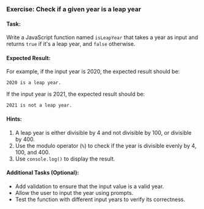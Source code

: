 ### Exercise: Check if a given year is a leap year

#### Task:
Write a JavaScript function named `isLeapYear` that takes a year as input and returns `true` if it's a leap year, and `false` otherwise.

#### Expected Result:
For example, if the input year is 2020, the expected result should be:
```
2020 is a leap year.
```
If the input year is 2021, the expected result should be:
```
2021 is not a leap year.
```

#### Hints:
1. A leap year is either divisible by 4 and not divisible by 100, or divisible by 400.
2. Use the modulo operator (`%`) to check if the year is divisible evenly by 4, 100, and 400.
3. Use `console.log()` to display the result.

#### Additional Tasks (Optional):
- Add validation to ensure that the input value is a valid year.
- Allow the user to input the year using prompts.
- Test the function with different input years to verify its correctness.
